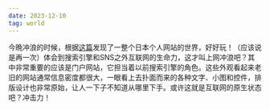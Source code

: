```yaml
---
date: 2023-12-10
tag: world
---
```

今晩冲浪的时候，根据[这篇](https://www.bikobatanari.art/posts/2023/east-west-website-culture)发现了一整个日本个人网站的世界，好好玩！（应该说是再一次）体会到搜索引擎和SNS之外互联网的生命力，这才叫上网冲浪吧？其中非常重要的应该是门户网站，它担当着以前搜索引擎的角色。这些外观看起来老旧的网站通常信息密度都很大，一眼看上去扑面而来的各种文字、小图和控件，排版设计也非常原始，让人一下子不知道从哪里下手。或许这就是互联网的原生状态吧？冲击力！